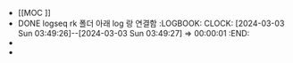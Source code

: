 - [[MOC ]]
- DONE logseq rk 폴더 아래 log 랑 연결함 
  :LOGBOOK:
  CLOCK: [2024-03-03 Sun 03:49:26]--[2024-03-03 Sun 03:49:27] =>  00:00:01
  :END:
-
-
